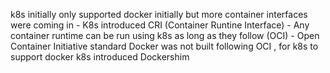 k8s initially only supported docker initially but more container interfaces were coming in - 
K8s introduced CRI (Container Runtine Interface) - Any container runtime can be run using k8s as long as they follow (OCI) - Open Container Initiative standard
Docker was not built following OCI , for k8s to support docker k8s introduced Dockershim